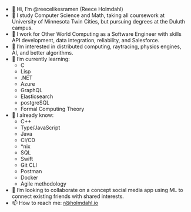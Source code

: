 - 👋 Hi, I’m @reecelikesramen (Reece Holmdahl)
- 🏫 I study Computer Science and Math, taking all coursework at University of Minnesota Twin Cities, but pursuing degrees at the Duluth campus.
- 💼 I work for Other World Computing as a Software Engineer with skills API development, data integration, reliability, and Salesforce.
- 👀 I’m interested in distributed computing, raytracing, physics engines, AI, and better algorithms.
- 🌱 I’m currently learning:
  - C
  - Lisp
  - .NET
  - Azure
  - GraphQL
  - Elasticsearch
  - postgreSQL
  - Formal Computing Theory
- 🔬 I already know:
  - C++
  - Type/JavaScript
  - Java
  - CI/CD
  - *nix
  - SQL
  - Swift
  - Git CLI
  - Postman
  - Docker
  - Agile methodology
- 💞️ I’m looking to collaborate on a concept social media app using ML to connect existing friends with shared interests.
- 📫 How to reach me: r@holmdahl.io

<!---
reecelikesramen/reecelikesramen is a ✨ special ✨ repository because its `README.md` (this file) appears on your GitHub profile.
You can click the Preview link to take a look at your changes.
--->
